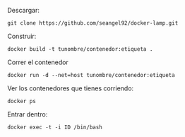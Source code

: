 Descargar:
```
git clone https://github.com/seangel92/docker-lamp.git
```

Construir:
```
docker build -t tunombre/contenedor:etiqueta .
```

Correr el contenedor
```
docker run -d --net=host tunombre/contenedor:etiqueta
```

Ver los contenedores que tienes corriendo:
```
docker ps
```

Entrar dentro:
```
docker exec -t -i ID /bin/bash
```

